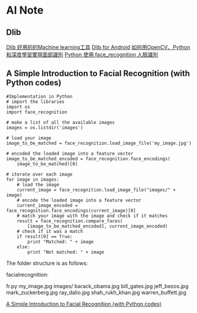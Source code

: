 AI Note
=======


Dlib 
----------

[Dlib 好用的的Machine learning工具](https://chtseng.wordpress.com/2016/12/23/dlib-%E5%A5%BD%E7%94%A8%E7%9A%84%E7%9A%84machine-learning%E5%B7%A5%E5%85%B7-%E4%B8%80/)
[Dlib for Android](https://github.com/tzutalin/dlib-android)
[如何用OpenCV、Python和深度學習實現面部識別](https://codertw.com/%E7%A8%8B%E5%BC%8F%E8%AA%9E%E8%A8%80/500189/)
[Python 使用 face_recognition 人臉識別](https://www.itread01.com/content/1547267413.html)


A Simple Introduction to Facial Recognition (with Python codes)
----------

```
#Implementation in Python
# import the libraries
import os
import face_recognition

# make a list of all the available images
images = os.listdir('images')

# load your image
image_to_be_matched = face_recognition.load_image_file('my_image.jpg')

# encoded the loaded image into a feature vector
image_to_be_matched_encoded = face_recognition.face_encodings(
    image_to_be_matched)[0]

# iterate over each image
for image in images:
    # load the image
    current_image = face_recognition.load_image_file("images/" + image)
    # encode the loaded image into a feature vector
    current_image_encoded = face_recognition.face_encodings(current_image)[0]
    # match your image with the image and check if it matches
    result = face_recognition.compare_faces(
        [image_to_be_matched_encoded], current_image_encoded)
    # check if it was a match
    if result[0] == True:
        print "Matched: " + image
    else:
        print "Not matched: " + image

```

The folder structure is as follows:

facialrecognition:

fr.py
my_image.jpg
images/
barack_obama.jpg
bill_gates.jpg
jeff_bezos.jpg
mark_zuckerberg.jpg
ray_dalio.jpg
shah_rukh_khan.jpg
warren_buffett.jpg


[A Simple Introduction to Facial Recognition (with Python codes)](https://www.analyticsvidhya.com/blog/2018/08/a-simple-introduction-to-facial-recognition-with-python-codes/)
